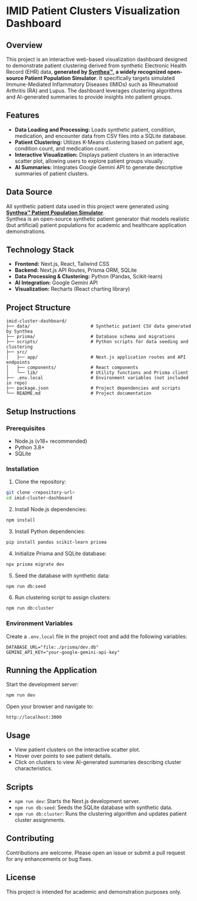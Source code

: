 # IMID Patient Clusters Visualization Dashboard

## Overview

This project is an interactive web-based visualization dashboard designed to demonstrate patient clustering derived from synthetic Electronic Health Record (EHR) data, **generated by [Synthea™](https://synthetichealth.github.io/synthea/), a widely recognized open-source Patient Population Simulator**. It specifically targets simulated Immune-Mediated Inflammatory Diseases (IMIDs) such as Rheumatoid Arthritis (RA) and Lupus. The dashboard leverages clustering algorithms and AI-generated summaries to provide insights into patient groups.

## Features

- **Data Loading and Processing:** Loads synthetic patient, condition, medication, and encounter data from CSV files into a SQLite database.
- **Patient Clustering:** Utilizes K-Means clustering based on patient age, condition count, and medication count.
- **Interactive Visualization:** Displays patient clusters in an interactive scatter plot, allowing users to explore patient groups visually.
- **AI Summaries:** Integrates Google Gemini API to generate descriptive summaries of patient clusters.

## Data Source

All synthetic patient data used in this project were generated using **[Synthea™ Patient Population Simulator](https://synthetichealth.github.io/synthea/)**.  
Synthea is an open-source synthetic patient generator that models realistic (but artificial) patient populations for academic and healthcare application demonstrations.


## Technology Stack

- **Frontend:** Next.js, React, Tailwind CSS
- **Backend:** Next.js API Routes, Prisma ORM, SQLite
- **Data Processing & Clustering:** Python (Pandas, Scikit-learn)
- **AI Integration:** Google Gemini API
- **Visualization:** Recharts (React charting library)

## Project Structure

```
imid-cluster-dashboard/
├── data/                       # Synthetic patient CSV data generated by Synthea
├── prisma/                     # Database schema and migrations
├── scripts/                    # Python scripts for data seeding and clustering
├── src/
│   ├── app/                    # Next.js application routes and API endpoints
│   ├── components/             # React components
│   └── lib/                    # Utility functions and Prisma client
├── .env.local                  # Environment variables (not included in repo)
├── package.json                # Project dependencies and scripts
└── README.md                   # Project documentation
```

## Setup Instructions

### Prerequisites

- Node.js (v18+ recommended)
- Python 3.8+
- SQLite

### Installation

1. Clone the repository:
```bash
git clone <repository-url>
cd imid-cluster-dashboard
```

2. Install Node.js dependencies:
```bash
npm install
```

3. Install Python dependencies:
```bash
pip install pandas scikit-learn prisma
```

4. Initialize Prisma and SQLite database:
```bash
npx prisma migrate dev
```

5. Seed the database with synthetic data:
```bash
npm run db:seed
```

6. Run clustering script to assign clusters:
```bash
npm run db:cluster
```

### Environment Variables

Create a `.env.local` file in the project root and add the following variables:
```env
DATABASE_URL="file:./prisma/dev.db"
GEMINI_API_KEY="your-google-gemini-api-key"
```

## Running the Application

Start the development server:
```bash
npm run dev
```

Open your browser and navigate to:
```
http://localhost:3000
```

## Usage

- View patient clusters on the interactive scatter plot.
- Hover over points to see patient details.
- Click on clusters to view AI-generated summaries describing cluster characteristics.

## Scripts

- `npm run dev`: Starts the Next.js development server.
- `npm run db:seed`: Seeds the SQLite database with synthetic data.
- `npm run db:cluster`: Runs the clustering algorithm and updates patient cluster assignments.

## Contributing

Contributions are welcome. Please open an issue or submit a pull request for any enhancements or bug fixes.

## License

This project is intended for academic and demonstration purposes only.
